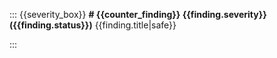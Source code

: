 
::: {{severity_box}}
**# {{counter_finding}} {{finding.severity}} ({{finding.status}})** {{finding.title|safe}}

:::
